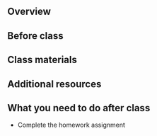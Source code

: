 ## Overview

## Before class

## Class materials

## Additional resources

## What you need to do after class

- Complete the homework assignment
